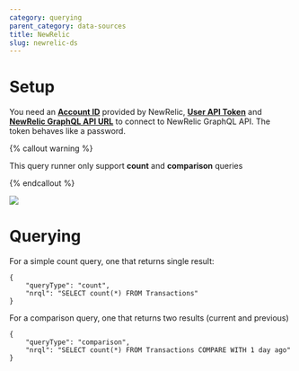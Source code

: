 ```yaml
---
category: querying
parent_category: data-sources
title: NewRelic
slug: newrelic-ds
---
```


# Setup

You need an **[Account ID](https://docs.newrelic.com/docs/accounts/accounts-billing/account-structure/account-id/)** provided by NewRelic, **[User API Token](https://docs.newrelic.com/docs/apis/intro-apis/new-relic-api-keys/)** and **[NewRelic GraphQL API URL](https://docs.newrelic.com/docs/apis/nerdgraph/get-started/introduction-new-relic-nerdgraph/)** to connect to NewRelic GraphQL API. The token behaves like a password.

{% callout warning %}

This query runner only support **count** and **comparison** queries

{% endcallout %}

![](/assets/images/docs/gitbook/newrelic-setup.png)

# Querying

For a simple count query, one that returns single result:

```
{
	"queryType": "count",
	"nrql": "SELECT count(*) FROM Transactions"
}
```

For a comparison query, one that returns two results (current and previous)

```
{
	"queryType": "comparison",
	"nrql": "SELECT count(*) FROM Transactions COMPARE WITH 1 day ago"
}
```
